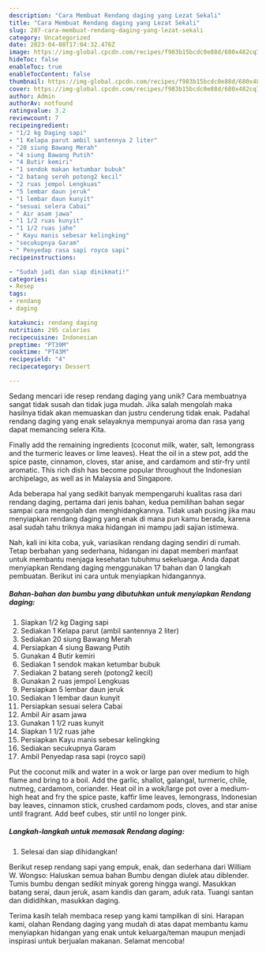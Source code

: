 ```yaml
---
description: "Cara Membuat Rendang daging yang Lezat Sekali"
title: "Cara Membuat Rendang daging yang Lezat Sekali"
slug: 287-cara-membuat-rendang-daging-yang-lezat-sekali
category: Uncategorized
date: 2023-04-08T17:04:32.476Z
image: https://img-global.cpcdn.com/recipes/f983b15bcdc0e88d/680x482cq70/rendang-daging-foto-resep-utama.jpg
hideToc: false
enableToc: true
enableTocContent: false
thumbnail: https://img-global.cpcdn.com/recipes/f983b15bcdc0e88d/680x482cq70/rendang-daging-foto-resep-utama.jpg
cover: https://img-global.cpcdn.com/recipes/f983b15bcdc0e88d/680x482cq70/rendang-daging-foto-resep-utama.jpg
author: Admin
authorAv: notfound
ratingvalue: 3.2
reviewcount: 7
recipeingredient:
- "1/2 kg Daging sapi"
- "1 Kelapa parut ambil santennya 2 liter"
- "20 siung Bawang Merah"
- "4 siung Bawang Putih"
- "4 Butir kemiri"
- "1 sendok makan ketumbar bubuk"
- "2 batang sereh potong2 kecil"
- "2 ruas jempol Lengkuas"
- "5 lembar daun jeruk"
- "1 lembar daun kunyit"
- "sesuai selera Cabai"
- " Air asam jawa"
- "1 1/2 ruas kunyit"
- "1 1/2 ruas jahe"
- " Kayu manis sebesar kelingking"
- "secukupnya Garam"
- " Penyedap rasa sapi royco sapi"
recipeinstructions:

- "Sudah jadi dan siap dinikmati!"
categories:
- Resep
tags:
- rendang
- daging

katakunci: rendang daging 
nutrition: 295 calories
recipecuisine: Indonesian
preptime: "PT39M"
cooktime: "PT43M"
recipeyield: "4"
recipecategory: Dessert

---
```





Sedang mencari ide resep rendang daging yang unik? Cara membuatnya sangat tidak susah dan tidak juga mudah. Jika salah mengolah maka hasilnya tidak akan memuaskan dan justru cenderung tidak enak. Padahal rendang daging yang enak selayaknya mempunyai aroma dan rasa yang dapat memancing selera Kita.





Finally add the remaining ingredients (coconut milk, water, salt, lemongrass and the turmeric leaves or lime leaves). Heat the oil in a stew pot, add the spice paste, cinnamon, cloves, star anise, and cardamom and stir-fry until aromatic. This rich dish has become popular throughout the Indonesian archipelago, as well as in Malaysia and Singapore.

Ada beberapa hal yang sedikit banyak mempengaruhi kualitas rasa dari rendang daging, pertama dari jenis bahan, kedua pemilihan bahan segar sampai cara mengolah dan menghidangkannya. Tidak usah pusing jika mau menyiapkan rendang daging yang enak di mana pun kamu berada, karena asal sudah tahu triknya maka hidangan ini mampu jadi sajian istimewa.






Nah, kali ini kita coba, yuk, variasikan rendang daging sendiri di rumah. Tetap berbahan yang sederhana, hidangan ini dapat memberi manfaat untuk membantu menjaga kesehatan tubuhmu sekeluarga. Anda dapat menyiapkan Rendang daging menggunakan 17 bahan dan 0 langkah pembuatan. Berikut ini cara untuk menyiapkan hidangannya.

<!--inarticleads1-->

##### Bahan-bahan dan bumbu yang dibutuhkan untuk menyiapkan Rendang daging:

1. Siapkan 1/2 kg Daging sapi
1. Sediakan 1 Kelapa parut (ambil santennya 2 liter)
1. Sediakan 20 siung Bawang Merah
1. Persiapkan 4 siung Bawang Putih
1. Gunakan 4 Butir kemiri
1. Sediakan 1 sendok makan ketumbar bubuk
1. Sediakan 2 batang sereh (potong2 kecil)
1. Gunakan 2 ruas jempol Lengkuas
1. Persiapkan 5 lembar daun jeruk
1. Sediakan 1 lembar daun kunyit
1. Persiapkan sesuai selera Cabai
1. Ambil  Air asam jawa
1. Gunakan 1 1/2 ruas kunyit
1. Siapkan 1 1/2 ruas jahe
1. Persiapkan  Kayu manis sebesar kelingking
1. Sediakan secukupnya Garam
1. Ambil  Penyedap rasa sapi (royco sapi)


Put the coconut milk and water in a wok or large pan over medium to high flame and bring to a boil. Add the garlic, shallot, galangal, turmeric, chile, nutmeg, cardamom, coriander. Heat oil in a wok/large pot over a medium-high heat and fry the spice paste, kaffir lime leaves, lemongrass, Indonesian bay leaves, cinnamon stick, crushed cardamom pods, cloves, and star anise until fragrant. Add beef cubes, stir until no longer pink. 

<!--inarticleads2-->

##### Langkah-langkah untuk memasak Rendang daging:


1. Selesai dan siap dihidangkan!

Berikut resep rendang sapi yang empuk, enak, dan sederhana dari William W. Wongso: Haluskan semua bahan Bumbu dengan diulek atau diblender. Tumis bumbu dengan sedikit minyak goreng hingga wangi. Masukkan batang serai, daun jeruk, asam kandis dan garam, aduk rata. Tuangi santan dan dididihkan, masukkan daging. 

Terima kasih telah membaca resep yang kami tampilkan di sini. Harapan kami, olahan Rendang daging yang mudah di atas dapat membantu kamu menyiapkan hidangan yang enak untuk keluarga/teman maupun menjadi inspirasi untuk berjualan makanan. Selamat mencoba!
